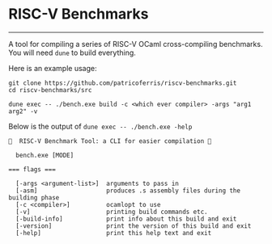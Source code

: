 # RISC-V Benchmarks
-------------------

A tool for compiling a series of RISC-V OCaml cross-compiling benchmarks. You will need `dune` to build everything. 

Here is an example usage: 

```
git clone https://github.com/patricoferris/riscv-benchmarks.git
cd riscv-benchmarks/src 

dune exec -- ./bench.exe build -c <which ever compiler> -args "arg1 arg2" -v
```

Below is the output of `dune exec -- ./bench.exe -help`

```
🐫  RISC-V Benchmark Tool: a CLI for easier compilation 🐫

  bench.exe [MODE]

=== flags ===

  [-args <argument-list>]  arguments to pass in
  [-asm]                   produces .s assembly files during the building phase
  [-c <compiler>]          ocamlopt to use
  [-v]                     printing build commands etc.
  [-build-info]            print info about this build and exit
  [-version]               print the version of this build and exit
  [-help]                  print this help text and exit
```